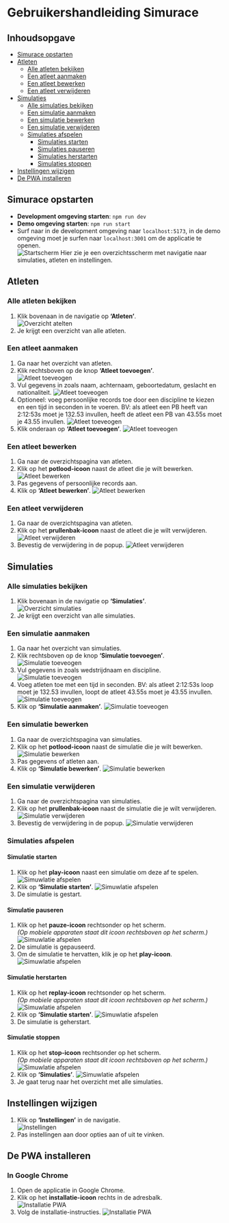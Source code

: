 # Gebruikershandleiding Simurace

## Inhoudsopgave
- [Simurace opstarten](#simurace-opstarten)
- [Atleten](#atleten)
  - [Alle atleten bekijken](#alle-atleten-bekijken)
  - [Een atleet aanmaken](#een-atleet-aanmaken)
  - [Een atleet bewerken](#een-atleet-bewerken)
  - [Een atleet verwijderen](#een-atleet-verwijderen)
- [Simulaties](#simulaties)
  - [Alle simulaties bekijken](#alle-simulaties-bekijken)
  - [Een simulatie aanmaken](#een-simulatie-aanmaken)
  - [Een simulatie bewerken](#een-simulatie-bewerken)
  - [Een simulatie verwijderen](#een-simulatie-verwijderen)
  - [Simulaties afspelen](#simulaties-afspelen)
    - [Simulaties starten](#simulaties-starten)
    - [Simulaties pauseren](#simulaties-pauseren)
    - [Simulaties herstarten](#simulaties-herstarten)
    - [Simulaties stoppen](#simulaties-stoppen)
- [Instellingen wijzigen](#instellingen-wijzigen)
- [De PWA installeren](#de-pwa-installeren)

## Simurace opstarten
- **Development omgeving starten**: `npm run dev`
- **Demo omgeving starten**: `npm run start`
- Surf naar in de development omgeving naar `localhost:5173`, in de demo omgeving moet je surfen naar `localhost:3001` om de applicatie te openen.  
  ![Startscherm](./assets/screenshots/startscherm.png)
  Hier zie je een overzichtsscherm met navigatie naar simulaties, atleten en instellingen.

## Atleten

### Alle atleten bekijken
1. Klik bovenaan in de navigatie op **‘Atleten’**.  
   ![Overzicht atelten](./assets/screenshots/atleten.png)
2. Je krijgt een overzicht van alle atleten.

### Een atleet aanmaken
1. Ga naar het overzicht van atleten.
2. Klik rechtsboven op de knop **‘Atleet toevoegen’**.  
   ![Atleet toeveogen](./assets/screenshots/atleet-toevoegenbtn.png)
3. Vul gegevens in zoals naam, achternaam, geboortedatum, geslacht en nationaliteit.
   ![Atleet toeveogen](./assets/screenshots/atleet-aanmaken.png)
4. Optioneel: voeg persoonlijke records toe door een discipline te kiezen en een tijd in seconden in te voeren.
   BV: als atleet een PB heeft van 2:12:53s moet je 132.53 invullen, heeft de atleet een PB van 43.55s moet je 43.55 invullen.
   ![Atleet toeveogen](./assets/screenshots/atleet-pbs.png)
5. Klik onderaan op **‘Atleet toevoegen‘**.
   ![Atleet toeveogen](./assets/screenshots/atleet-toevoegen.png)

### Een atleet bewerken
1. Ga naar de overzichtspagina van atleten.
2. Klik op het **potlood-icoon** naast de atleet die je wilt bewerken.  
   ![Atleet bewerken](./assets/screenshots/atleet-edit.png)
3. Pas gegevens of persoonlijke records aan.
4. Klik op **‘Atleet bewerken’**.
   ![Atleet bewerken](./assets/screenshots/atleet-bewerken.png)

### Een atleet verwijderen
1. Ga naar de overzichtspagina van atleten.
2. Klik op het **prullenbak-icoon** naast de atleet die je wilt verwijderen.  
   ![Atleet verwijderen](./assets/screenshots/atleet-delete.png)
3. Bevestig de verwijdering in de popup.
   ![Atleet verwijderen](./assets/screenshots/atleet-verwijderen.png)

## Simulaties

### Alle simulaties bekijken
1. Klik bovenaan in de navigatie op **‘Simulaties’**.  
   ![Overzicht simulaties](./assets/screenshots/simulaties.png)
2. Je krijgt een overzicht van alle simulaties.

### Een simulatie aanmaken
1. Ga naar het overzicht van simulaties.
2. Klik rechtsboven op de knop **‘Simulatie toevoegen’**.  
   ![Simulatie toeveogen](./assets/screenshots/simulatie-toevoegenbtn.png)
3. Vul gegevens in zoals wedstrijdnaam en discipline.
   ![Simulatie toeveogen](./assets/screenshots/simulatie-aanmaken.png)
4. Voeg atleten toe met een tijd in seconden.
   BV: als atleet 2:12:53s loop moet je 132.53 invullen, loopt de atleet 43.55s moet je 43.55 invullen.
   ![Simulatie toeveogen](./assets/screenshots/simulatie-atleten.png)
5. Klik op **‘Simulatie aanmaken’**.
   ![Simulatie toeveogen](./assets/screenshots/simulatie-toevoegen.png)

### Een simulatie bewerken
1. Ga naar de overzichtspagina van simulaties.
2. Klik op het **potlood-icoon** naast de simulatie die je wilt bewerken.  
   ![Simulatie bewerken](./assets/screenshots/simulatie-edit.png)
3. Pas gegevens of atleten aan.
4. Klik op **‘Simulatie bewerken’**.
   ![Simulatie bewerken](./assets/screenshots/simulatie-bewerken.png)

### Een simulatie verwijderen
1. Ga naar de overzichtspagina van simulaties.
2. Klik op het **prullenbak-icoon** naast de simulatie die je wilt verwijderen.  
   ![Simulatie verwijderen](./assets/screenshots/simulatie-delete.png)
3. Bevestig de verwijdering in de popup.
   ![Simulatie verwijderen](./assets/screenshots/simulatie-verwijderen.png)

### Simulaties afspelen

#### Simulatie starten
1. Klik op het **play-icoon** naast een simulatie om deze af te spelen.  
   ![Simuwlatie afspelen](./assets/screenshots/simulatie-starticon.png)
2. Klik op **‘Simulatie starten’**.
   ![Simuwlatie afspelen](./assets/screenshots/simulatie-start.png)
3. De simulatie is gestart.

#### Simulatie pauseren
1. Klik op het **pauze-icoon** rechtsonder op het scherm.  
   *(Op mobiele apparaten staat dit icoon rechtsboven op het scherm.)*
   ![Simuwlatie afspelen](./assets/screenshots/simulatie-pauze.png)
2. De simulatie is gepauseerd.
3. Om de simulatie te hervatten, klik je op het **play-icoon**.
   ![Simuwlatie afspelen](./assets/screenshots/simulatie-play.png)

#### Simulatie herstarten
1. Klik op het **replay-icoon** rechtsonder op het scherm.  
   *(Op mobiele apparaten staat dit icoon rechtsboven op het scherm.)*
   ![Simuwlatie afspelen](./assets/screenshots/simulatie-replay.png)
2. Klik op **‘Simulatie starten’**.
   ![Simuwlatie afspelen](./assets/screenshots/simulatie-start.png)
3. De simulatie is geherstart.

#### Simulatie stoppen
1. Klik op het **stop-icoon** rechtsonder op het scherm.  
   *(Op mobiele apparaten staat dit icoon rechtsboven op het scherm.)*
   ![Simuwlatie afspelen](./assets/screenshots/simulatie-stop.png)
2. Klik op **‘Simulaties’**.
   ![Simuwlatie afspelen](./assets/screenshots/simulatie-end.png)
3. Je gaat terug naar het overzicht met alle simulaties.

## Instellingen wijzigen
1. Klik op **‘Instellingen’** in de navigatie.  
   ![Instellingen](./assets/screenshots/instellingen.png)
2. Pas instellingen aan door opties aan of uit te vinken.

## De PWA installeren
### In Google Chrome
1. Open de applicatie in Google Chrome.
2. Klik op het **installatie-icoon** rechts in de adresbalk.  
   ![Installatie PWA](./assets/screenshots/pwa-install.png)
3. Volg de installatie-instructies.
   ![Installatie PWA](./assets/screenshots/pwa-download.png)